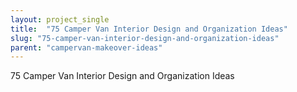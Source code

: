```yaml
---
layout: project_single
title:  "75 Camper Van Interior Design and Organization Ideas"
slug: "75-camper-van-interior-design-and-organization-ideas"
parent: "campervan-makeover-ideas"
---
```

75 Camper Van Interior Design and Organization Ideas
